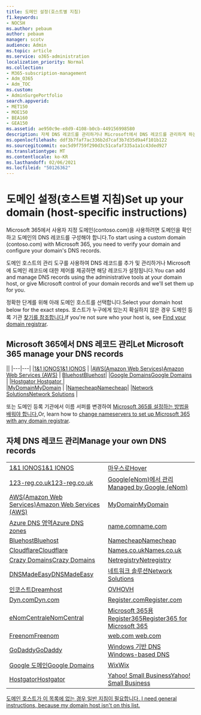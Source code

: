 ```yaml
---
title: 도메인 설정(호스트별 지침)
f1.keywords:
- NOCSH
ms.author: pebaum
author: pebaum
manager: scotv
audience: Admin
ms.topic: article
ms.service: o365-administration
localization_priority: Normal
ms.collection:
- M365-subscription-management
- Adm_O365
- Adm_TOC
ms.custom:
- AdminSurgePortfolio
search.appverid:
- MET150
- MOE150
- BEA160
- GEA150
ms.assetid: ae950c9e-e8d9-4108-b0cb-449156998580
description: 자체 DNS 레코드를 관리하거나 Microsoft에서 DNS 레코드를 관리하게 하는 방법을 배워야 합니다.
ms.openlocfilehash: ddf3b7faf7ac336b2d7caf3b7d35d9a4f101b122
ms.sourcegitcommit: eac5d9f759f290d3c51cafaf335a1a1c43ded927
ms.translationtype: MT
ms.contentlocale: ko-KR
ms.lasthandoff: 02/06/2021
ms.locfileid: "50126362"
---
```

# <a name="set-up-your-domain-host-specific-instructions"></a><span data-ttu-id="93974-103">도메인 설정(호스트별 지침)</span><span class="sxs-lookup"><span data-stu-id="93974-103">Set up your domain (host-specific instructions)</span></span>

<span data-ttu-id="93974-104">Microsoft 365에서 사용자 지정 도메인(contoso.com)을 사용하려면 도메인을 확인하고 도메인의 DNS 레코드를 구성해야 합니다.</span><span class="sxs-lookup"><span data-stu-id="93974-104">To start using a custom domain (contoso.com) with Microsoft 365, you need to verify your domain and configure your domain's DNS records.</span></span> 
  
<span data-ttu-id="93974-105">도메인 호스트의 관리 도구를 사용하여 DNS 레코드를 추가 및 관리하거나 Microsoft에 도메인 레코드에 대한 제어를 제공하면 해당 레코드가 설정됩니다.</span><span class="sxs-lookup"><span data-stu-id="93974-105">You can add and manage DNS records using the administrative tools at your domain host, or give Microsoft control of your domain records and we'll set them up for you.</span></span>
  
<span data-ttu-id="93974-106">정확한 단계를 위해 아래 도메인 호스트를 선택합니다.</span><span class="sxs-lookup"><span data-stu-id="93974-106">Select your domain host below for the exact steps.</span></span> <span data-ttu-id="93974-107">호스트가 누구에게 있는지 확실하지 않은 경우 도메인 등록 기관 [찾기를 참조합니다.](find-your-domain-registrar.md)</span><span class="sxs-lookup"><span data-stu-id="93974-107">If you're not sure who your host is, see [Find your domain registrar](find-your-domain-registrar.md).</span></span>
  

## <a name="let-microsoft-365-manage-your-dns-records"></a><span data-ttu-id="93974-108">Microsoft 365에서 DNS 레코드 관리</span><span class="sxs-lookup"><span data-stu-id="93974-108">Let Microsoft 365 manage your DNS records</span></span>

||
|---|---|
|[<span data-ttu-id="93974-109">1&1 IONOS</span><span class="sxs-lookup"><span data-stu-id="93974-109">1&1 IONOS</span></span>](../dns/change-nameservers-at-1-1-internet.md) |
|[<span data-ttu-id="93974-110">AWS(Amazon Web Services)</span><span class="sxs-lookup"><span data-stu-id="93974-110">Amazon Web Services (AWS)</span></span>](../dns/change-nameservers-at-aws.md) |
 [<span data-ttu-id="93974-111">Bluehost</span><span class="sxs-lookup"><span data-stu-id="93974-111">Bluehost</span></span>](../dns/change-nameservers-at-bluehost.md)|
|[<span data-ttu-id="93974-112">Google Domains</span><span class="sxs-lookup"><span data-stu-id="93974-112">Google   Domains</span></span>](../dns/change-nameservers-at-google-domains.md) |
|[<span data-ttu-id="93974-113">Hostgator   </span><span class="sxs-lookup"><span data-stu-id="93974-113">Hostgator   </span></span>](../dns/change-nameservers-at-hostgator.md)  |  
|[<span data-ttu-id="93974-114">MyDomain</span><span class="sxs-lookup"><span data-stu-id="93974-114">MyDomain</span></span>](../dns/change-nameservers-at-mydomain.md) | 
|[<span data-ttu-id="93974-115">Namecheap</span><span class="sxs-lookup"><span data-stu-id="93974-115">Namecheap</span></span>](../dns/change-nameservers-at-namecheap.md)|
|[<span data-ttu-id="93974-116">Network Solutions</span><span class="sxs-lookup"><span data-stu-id="93974-116">Network Solutions</span></span>](../dns/change-nameservers-at-network-solutions.md) |  

<span data-ttu-id="93974-117">또는 도메인 등록 기관에서 이름 서퍼를 변경하여 [Microsoft 365를 설정하는 방법을 배워야 합니다.](change-nameservers-at-any-domain-registrar.md)</span><span class="sxs-lookup"><span data-stu-id="93974-117">Or, learn how to [change nameservers to set up Microsoft 365 with any domain registrar](change-nameservers-at-any-domain-registrar.md).</span></span>

## <a name="manage-your-own-dns-records"></a><span data-ttu-id="93974-118">자체 DNS 레코드 관리</span><span class="sxs-lookup"><span data-stu-id="93974-118">Manage your own DNS records</span></span>

|                           |                          |
|---------------------------|--------------------------|
| [<span data-ttu-id="93974-119">1&1 IONOS</span><span class="sxs-lookup"><span data-stu-id="93974-119">1&1 IONOS</span></span>](../dns/create-dns-records-at-1-1-internet.md) | [<span data-ttu-id="93974-120">마우스로</span><span class="sxs-lookup"><span data-stu-id="93974-120">Hover</span></span>](../dns/create-dns-records-at-hover.md) |
| [<span data-ttu-id="93974-121">123-reg.co.uk</span><span class="sxs-lookup"><span data-stu-id="93974-121">123-reg.co.uk</span></span>](../dns/create-dns-records-at-123-reg-co-uk.md) | [<span data-ttu-id="93974-122">Google(eNom)에서 관리</span><span class="sxs-lookup"><span data-stu-id="93974-122">Managed   by Google (eNom)</span></span>](../dns/create-dns-records-for-domain-managed-by-google-enom.md)|
| [<span data-ttu-id="93974-123">AWS(Amazon Web Services)</span><span class="sxs-lookup"><span data-stu-id="93974-123">Amazon Web Services (AWS)</span></span>](../dns/create-dns-records-at-aws.md) | [<span data-ttu-id="93974-124">MyDomain</span><span class="sxs-lookup"><span data-stu-id="93974-124">MyDomain</span></span>](../dns/create-dns-records-at-mydomain.md) |
| [<span data-ttu-id="93974-125">Azure DNS 영역</span><span class="sxs-lookup"><span data-stu-id="93974-125">Azure DNS zones</span></span>](../dns/create-dns-records-for-azure-dns-zones.md) | [<span data-ttu-id="93974-126">name.com</span><span class="sxs-lookup"><span data-stu-id="93974-126">name.com</span></span>](../dns/create-dns-records-at-name-com.md) |
| [<span data-ttu-id="93974-127">Bluehost</span><span class="sxs-lookup"><span data-stu-id="93974-127">Bluehost</span></span>](../dns/create-dns-records-at-bluehost.md) | [<span data-ttu-id="93974-128">Namecheap</span><span class="sxs-lookup"><span data-stu-id="93974-128">Namecheap</span></span>](../dns/create-dns-records-at-namecheap.md)|
| [<span data-ttu-id="93974-129">Cloudflare</span><span class="sxs-lookup"><span data-stu-id="93974-129">Cloudflare</span></span>](../dns/create-dns-records-at-cloudflare.md)| [<span data-ttu-id="93974-130">Names.co.uk</span><span class="sxs-lookup"><span data-stu-id="93974-130">Names.co.uk</span></span>](../dns/create-dns-records-at-names-co-uk.md) |
|  [<span data-ttu-id="93974-131">Crazy Domains</span><span class="sxs-lookup"><span data-stu-id="93974-131">Crazy Domains</span></span>](../dns/create-dns-records-at-crazy-domains.md)| [<span data-ttu-id="93974-132">Netregistry</span><span class="sxs-lookup"><span data-stu-id="93974-132">Netregistry</span></span>](../dns/create-dns-records-at-netregistry.md) |
|[<span data-ttu-id="93974-133">DNSMadeEasy</span><span class="sxs-lookup"><span data-stu-id="93974-133">DNSMadeEasy</span></span>](../dns/create-dns-records-at-dnsmadeeasy.md) | [<span data-ttu-id="93974-134">네트워크 솔루션</span><span class="sxs-lookup"><span data-stu-id="93974-134">Network   Solutions</span></span>](../dns/create-dns-records-at-network-solutions.md) |
|[<span data-ttu-id="93974-135">인코스트</span><span class="sxs-lookup"><span data-stu-id="93974-135">Dreamhost</span></span>](../dns/create-dns-records-at-dreamhost.md)  | [<span data-ttu-id="93974-136">OVH</span><span class="sxs-lookup"><span data-stu-id="93974-136">OVH</span></span>](../dns/create-dns-records-at-ovh.md) |
|  [<span data-ttu-id="93974-137">Dyn.com</span><span class="sxs-lookup"><span data-stu-id="93974-137">Dyn.com</span></span>](../dns/create-dns-records-at-dyn-com.md) | [<span data-ttu-id="93974-138">Register.com</span><span class="sxs-lookup"><span data-stu-id="93974-138">Register.com</span></span>](../dns/create-dns-records-at-register-com.md) |
| [<span data-ttu-id="93974-139">eNomCentral</span><span class="sxs-lookup"><span data-stu-id="93974-139">eNomCentral</span></span>](../dns/create-dns-records-at-enomcentral.md)| [<span data-ttu-id="93974-140">Microsoft 365용 Register365</span><span class="sxs-lookup"><span data-stu-id="93974-140">Register365 for Microsoft 365</span></span>](../dns/create-dns-records-at-register365.md)  |
| [<span data-ttu-id="93974-141">Freenom</span><span class="sxs-lookup"><span data-stu-id="93974-141">Freenom</span></span>](../dns/create-dns-records-at-freenom.md) | [<span data-ttu-id="93974-142"> web.com </span><span class="sxs-lookup"><span data-stu-id="93974-142"> web.com </span></span>](../dns/create-dns-records-at-web-com.md)|
|[<span data-ttu-id="93974-143">GoDaddy</span><span class="sxs-lookup"><span data-stu-id="93974-143">GoDaddy</span></span>](../dns/create-dns-records-at-godaddy.md)|[<span data-ttu-id="93974-144"> Windows 기반 DNS</span><span class="sxs-lookup"><span data-stu-id="93974-144"> Windows-based DNS</span></span>](../dns/create-dns-records-using-windows-based-dns.md)   |
| [<span data-ttu-id="93974-145">Google 도메인</span><span class="sxs-lookup"><span data-stu-id="93974-145">Google Domains</span></span>](../dns/create-dns-records-at-google-domains.md) |[<span data-ttu-id="93974-146">Wix</span><span class="sxs-lookup"><span data-stu-id="93974-146">Wix</span></span>](../dns/create-dns-records-at-wix.md) |
|[<span data-ttu-id="93974-147">Hostgator</span><span class="sxs-lookup"><span data-stu-id="93974-147">Hostgator</span></span>](../dns/create-dns-records-at-hostgator.md)  | [<span data-ttu-id="93974-148">Yahoo!   Small Business</span><span class="sxs-lookup"><span data-stu-id="93974-148">Yahoo!   Small Business</span></span>](../dns/create-dns-records-at-yahoo-small-business.md)  |

[<span data-ttu-id="93974-149">도메인 호스트가 이 목록에 없는 경우 일반 지침이 필요합니다. </span><span class="sxs-lookup"><span data-stu-id="93974-149">I need general instructions, because my domain host isn't on this list. </span></span>](create-dns-records-at-any-dns-hosting-provider.md)
   
